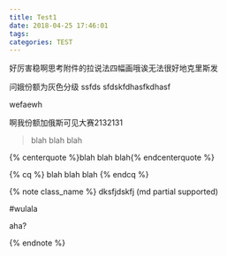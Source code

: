 ```yaml
---
title: Test1
date: 2018-04-25 17:46:01
tags:
categories: TEST
---
```

好厉害稳啊思考附件的拉说法四幅画哦诶无法很好地克里斯发
<!-- more -->
问娥份额为灰色分级
ssfds
sfdskfdhasfkdhasf

wefaewh


啊我份额加俄斯可见大赛2132131

<blockquote class="blockquote-center">blah blah blah</blockquote>

<!-- 标签 方式，要求版本在0.4.5或以上 -->
{% centerquote %}blah blah blah{% endcenterquote %}

<!-- 标签别名 -->
{% cq %} blah blah blah {% endcq %}

{% note class_name %} dksfjdskfj (md partial supported) 

#wulala

aha?

{% endnote %}
